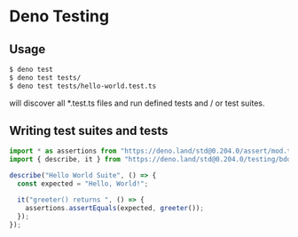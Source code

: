 # Deno Testing

## Usage

```sh
$ deno test
$ deno test tests/
$ deno test tests/hello-world.test.ts
```

will discover all *.test.ts files and run defined tests and / or test suites.

## Writing test suites and tests

```js
import * as assertions from "https://deno.land/std@0.204.0/assert/mod.ts";
import { describe, it } from "https://deno.land/std@0.204.0/testing/bdd.ts";

describe("Hello World Suite", () => {
  const expected = "Hello, World!";

  it("greeter() returns ", () => {
    assertions.assertEquals(expected, greeter());
  });
});
```
